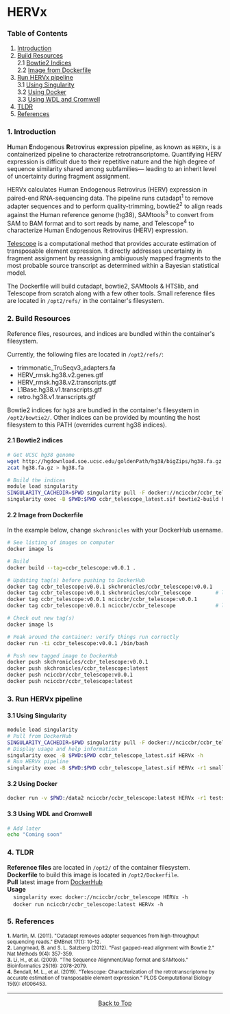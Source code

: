 # HERVx

### Table of Contents
1. [Introduction](#1-Introduction)  
2. [Build Resources](#2-Build-Resources)  
    2.1 [Bowtie2 Indices](#21-Bowtie2-indices)  
    2.2 [Image from Dockerfile](#22-Image-from-Dockerfile)   
3. [Run HERVx pipeline](#3-Run-HERVx-pipeline)  
    3.1 [Using Singularity](#31-Using-Singularity)  
    3.2 [Using Docker](#32-Using-Docker)  
    3.3 [Using WDL and Cromwell](#33-Using-WDL-and-Cromwell)
4. [TLDR](#4-TLDR)
5. [References](#5-References)



### 1. Introduction  
**H**uman **E**ndogenous **R**etro**v**irus e**x**pression pipeline, as known as `HERVx`, is a containerized pipeline to characterize retrotranscriptome. Quantifying HERV expression is difficult due to their repetitive nature and the high degree of sequence similarity shared among subfamilies— leading to an inherit level of uncertainty during fragment assignment.

HERVx calculates Human Endogenous Retrovirus (HERV) expression in paired-end
RNA-sequencing data. The pipeline runs cutadapt<sup>1</sup> to remove adapter sequences and to perform quality-trimming, bowtie2<sup>2</sup> to align reads against the Human reference genome (hg38), SAMtools<sup>3</sup> to convert from SAM to BAM format  and to sort reads by name, and Telescope<sup>4</sup> to characterize Human Endogenous Retrovirus (HERV) expression.

[Telescope](https://github.com/mlbendall/telescope) is a computational method that provides accurate estimation of transposable element expression. It directly addresses uncertainty in fragment assignment by reassigning ambiguously mapped fragments to the most probable source transcript as determined within a Bayesian statistical model.

The Dockerfile will build cutadapt, bowtie2, SAMtools & HTSlib, and Telescope from scratch along with a few other tools. Small reference files are located in `/opt2/refs/` in the container's filesystem.

### 2. Build Resources
Reference files, resources, and indices are bundled within the container's filesystem.

Currently, the following files are located in `/opt2/refs/`:
 - trimmonatic_TruSeqv3_adapters.fa
 - HERV_rmsk.hg38.v2.genes.gtf
 - HERV_rmsk.hg38.v2.transcripts.gtf
 - L1Base.hg38.v1.transcripts.gtf
 - retro.hg38.v1.transcripts.gtf


Bowtie2 indices for `hg38` are bundled in the container's filesystem in `/opt2/bowtie2/`. Other indices can be provided by mounting the host filesystem to this PATH (overrides current hg38 indices).

#### 2.1 Bowtie2 indices
```bash
# Get UCSC hg38 genome
wget http://hgdownload.soe.ucsc.edu/goldenPath/hg38/bigZips/hg38.fa.gz
zcat hg38.fa.gz > hg38.fa

# Build the indices
module load singularity
SINGULARITY_CACHEDIR=$PWD singularity pull -F docker://nciccbr/ccbr_telescope
singularity exec -B $PWD:$PWD ccbr_telescope_latest.sif bowtie2-build hg38.fa hg38
```

#### 2.2 Image from Dockerfile
In the example below, change `skchronicles` with your DockerHub username.

```bash
# See listing of images on computer
docker image ls

# Build
docker build --tag=ccbr_telescope:v0.0.1 .

# Updating tag(s) before pushing to DockerHub
docker tag ccbr_telescope:v0.0.1 skchronicles/ccbr_telescope:v0.0.1
docker tag ccbr_telescope:v0.0.1 skchronicles/ccbr_telescope        # latest
docker tag ccbr_telescope:v0.0.1 nciccbr/ccbr_telescope:v0.0.1
docker tag ccbr_telescope:v0.0.1 nciccbr/ccbr_telescope             # latest

# Check out new tag(s)
docker image ls

# Peak around the container: verify things run correctly
docker run -ti ccbr_telescope:v0.0.1 /bin/bash

# Push new tagged image to DockerHub
docker push skchronicles/ccbr_telescope:v0.0.1
docker push skchronicles/ccbr_telescope:latest
docker push nciccbr/ccbr_telescope:v0.0.1
docker push nciccbr/ccbr_telescope:latest
```

### 3. Run HERVx pipeline
#### 3.1 Using Singularity
```bash
module load singularity
# Pull from DockerHub
SINGULARITY_CACHEDIR=$PWD singularity pull -F docker://nciccbr/ccbr_telescope
# Display usage and help information
singularity exec -B $PWD:$PWD ccbr_telescope_latest.sif HERVx -h
# Run HERVx pipeline
singularity exec -B $PWD:$PWD ccbr_telescope_latest.sif HERVx -r1 small_S25_1.fastq -r2 small_S25_2.fastq -o ERV_hg38
```

#### 3.2 Using Docker
```bash
docker run -v $PWD:/data2 nciccbr/ccbr_telescope:latest HERVx -r1 tests/small_S25.R1.fastq.gz -r2 tests/small_S25.R2.fastq.gz -o ERV_hg38
```

#### 3.3 Using WDL and Cromwell
```bash
# Add later
echo "Coming soon"
```

### 4. TLDR
 **Reference files** are located in `/opt2/` of the container filesystem.  
**Dockerfile** to build this image is located in `/opt2/Dockerfile`\.  
**Pull** latest image from [DockerHub](https://hub.docker.com/repository/docker/nciccbr/ccbr_telescope)  
**Usage**  
&emsp;`singularity exec docker://nciccbr/ccbr_telescope HERVx -h`  
&emsp;`docker run nciccbr/ccbr_telescope:latest HERVx -h`

### 5. References  
<sup>**1.**	Martin, M. (2011). "Cutadapt removes adapter sequences from high-throughput sequencing reads." EMBnet 17(1): 10-12.</sup>  
<sup>**2.** Langmead, B. and S. L. Salzberg (2012). "Fast gapped-read alignment with Bowtie 2." Nat Methods 9(4): 357-359.</sup>  
<sup>**3.** Li, H., et al. (2009). "The Sequence Alignment/Map format and SAMtools." Bioinformatics 25(16): 2078-2079.</sup>  
<sup>**4.** Bendall, M. L., et al. (2019). "Telescope: Characterization of the retrotranscriptome by accurate estimation of transposable element expression." PLOS Computational Biology 15(9): e1006453.</sup>


<hr>
<p align="center">
	<a href="#HERVx">Back to Top</a>
</p>

